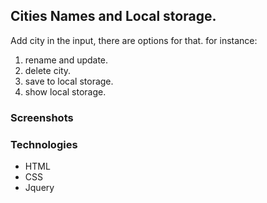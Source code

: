 ## Cities Names and Local storage.
Add city in the input, there are options for that. 
for instance: 
1. rename and update.
2. delete city.
3. save to local storage.
4. show local storage.

### Screenshots

### Technologies
- HTML
- CSS
- Jquery





